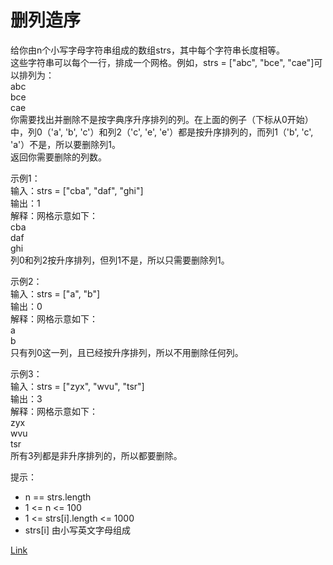 <h1>删列造序</h1>

给你由n个小写字母字符串组成的数组strs，其中每个字符串长度相等。</br>
这些字符串可以每个一行，排成一个网格。例如，strs = ["abc", "bce", "cae"]可以排列为：</br>
abc</br>
bce</br>
cae</br>
你需要找出并删除不是按字典序升序排列的列。在上面的例子（下标从0开始）中，列0（'a', 'b', 'c'）和列2（'c', 'e', 'e'）都是按升序排列的，而列1（'b', 'c', 'a'）不是，所以要删除列1。</br>
返回你需要删除的列数。</br>

示例1：</br>
输入：strs = ["cba", "daf", "ghi"]</br>
输出：1</br>
解释：网格示意如下：</br>
cba</br>
daf</br>
ghi</br>
列0和列2按升序排列，但列1不是，所以只需要删除列1。</br>

示例2：</br>
输入：strs = ["a", "b"]</br>
输出：0</br>
解释：网格示意如下：</br>
a</br>
b</br>
只有列0这一列，且已经按升序排列，所以不用删除任何列。</br>

示例3：</br>
输入：strs = ["zyx", "wvu", "tsr"]</br>
输出：3</br>
解释：网格示意如下：</br>
zyx</br>
wvu</br>
tsr</br>
所有3列都是非升序排列的，所以都要删除。</br>


提示：
- n == strs.length
- 1 <= n <= 100
- 1 <= strs[i].length <= 1000
- strs[i] 由小写英文字母组成

[Link](https://leetcode.cn/problems/delete-columns-to-make-sorted/)